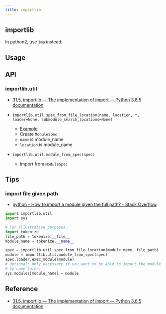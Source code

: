 ```yaml
---
title: importlib
---
```


## importlib
In python2, use `imp` instead.

## Usage

## API

### importlib.util
* [31.5. importlib — The implementation of import — Python 3.6.5 documentation](https://docs.python.org/3/library/importlib.html#module-importlib.util)

* `importlib.util.spec_from_file_location(name, location, *, loader=None, submodule_search_locations=None)`
    * [Example](https://docs.python.org/3/library/importlib.html#importing-a-source-file-directly)
    * Create `ModuleSpec`
    * `name` is module_name
    * `location` is module_name
* `importlib.util.module_from_spec(spec)`
    * Import from `ModuleSpec`


## Tips

### import file given path
* [python - How to import a module given the full path? - Stack Overflow](https://stackoverflow.com/questions/67631/how-to-import-a-module-given-the-full-path)

```python
import importlib.util
import sys

# For illustrative purposes.
import tokenize
file_path = tokenize.__file__
module_name = tokenize.__name__

spec = importlib.util.spec_from_file_location(module_name, file_path)
module = importlib.util.module_from_spec(spec)
spec.loader.exec_module(module)
# Optional; only necessary if you want to be able to import the module
# by name later.
sys.modules[module_name] = module
```

## Reference
* [31.5. importlib — The implementation of import — Python 3.6.5 documentation](https://docs.python.org/3/library/importlib.html)

